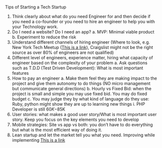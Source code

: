 Tips of Starting a Tech Startup

1.	Think clearly about what do you need Engineer for and then decide if you need a co-founder or you need to hire an engineer to help you with your Technology work. 
2.	Do I need a website? Do I need an app? 
a.	MVP: Minimal viable product
b.	Experiment to reduce the risk
3.	Understand different channels of hiring engineer (Where to look, e.g. New York Tech Meetup (<a href="http://www.meetup.com/ny-tech/">This is a link</a>), Craigslist might not be the right source as over 80% of engineers are not qualified) 
4.	Different level of engineers, experience matter, hiring what capacity of engineer based on the complexity of your problem
a.	Ask questions such as T.D.D (Test Driven Development): What is most important features
5.	How to pay an engineer
a.	Make them feel they are making impact to the project and give them autonomy to do things (NO micro management but communicate general directions)
b.	Hourly vs Fixed Bid: when the project is small and simple you may use fixed bid.  You may do fixed budget
c.	You may judge they by what kind of language do they use: Ruby, python might show they are up to learning new things 
i.	PHP Developer is still $60K-$85K
6.	User stories: what makes a good user story/What is most important user story. Keep you focus on the key elements you need to develop
7.	Mobile strategies: Site vs app vs both: you don’t have to do everything but what is the most efficient way of doing it. 
8.	Lean startup and let the market tell you what you need.  Improving while implementing 
<a href="http://www.meetup.com/ny-tech/">This is a link</a>
